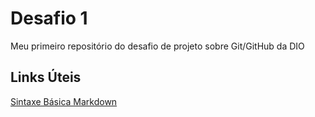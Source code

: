 # Desafio 1
Meu primeiro repositório do desafio de projeto sobre Git/GitHub da DIO

## Links Úteis
[Sintaxe Básica Markdown](https://www.markdownguide.org/basic-syntax/)
